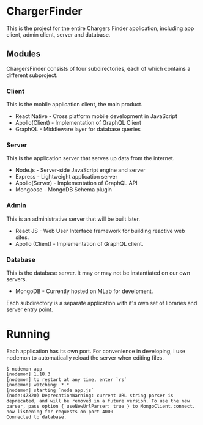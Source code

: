 # ChargerFinder
This is the project for the entire Chargers Finder application, including app client, admin client,
server and database.

## Modules
ChargersFinder consists of four subdirectories, each of which contains a different subproject.  

### Client
This is the mobile application client, the main product.
- React Native - Cross platform mobile development in JavaScript
- Apollo(Client) - Implementation of GraphQL Client
- GraphQL - Middleware layer for database queries
### Server
This is the application server that serves up data from the internet.
- Node.js - Server-side JavaScript engine and server
- Express - Lightweight application server
- Apollo(Server) - Implementation of GraphQL API
- Mongoose - MongoDB Schema plugin
### Admin
This is an administrative server that will be built later.
- React JS - Web User Interface framework for building reactive web sites.
- Apollo (Client) - Implementation of GraphQL client.
### Database
This is the database server. It may or may not be instantiated on our own servers.
- MongoDB - Currently hosted on MLab for develpment.


Each subdirectory is a separate application with it's own set of libraries and server entry point.   

# Running
Each application has its own port.  For convenience in developing, I use nodemon to automatically reload the server when editing files. 

    $ nodemon app
    [nodemon] 1.18.3
    [nodemon] to restart at any time, enter `rs`
    [nodemon] watching: *.*
    [nodemon] starting `node app.js`
    (node:47820) DeprecationWarning: current URL string parser is deprecated, and will be removed in a future version. To use the new parser, pass option { useNewUrlParser: true } to MongoClient.connect.
    now listening for requests on port 4000
    Connected to database.

